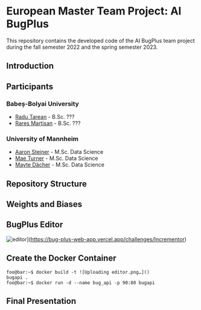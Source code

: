 # European Master Team Project: AI BugPlus
This repository contains the developed code of the AI BugPlus team project during the fall semester 2022 and the spring semester 2023.

## Introduction

## Participants

### Babeș-Bolyai University

* [Radu Tarean](https://github.com/2XG-DEV) - B.Sc. ???
* [Rares Martisan](https://github.com/RalucaChis) - B.Sc. ???

### University of Mannheim

* [Aaron Steiner](https://github.com/Aaron9812) - M.Sc. Data Science
* [Mae Turner](https://github.com/maebob) - M.Sc. Data Science
* [Mayte Dächer](https://github.com/misssophieexplores) - M.Sc. Data Science

## Repository Structure

## Weights and Biases

## BugPlus Editor
![editor](https://user-images.githubusercontent.com/55137042/235347194-46dbea7d-e141-44f9-b463-9dfe53eb4ff8.png)](https://bug-plus-web-app.vercel.app/challenges/Incrementor)


## Create the Docker Container 
```console
foo@bar:~$ docker build -t ![Uploading editor.png…]()
bugapi . 
foo@bar:~$ docker run -d --name bug_api -p 90:80 bugapi
```

## Final Presentation

